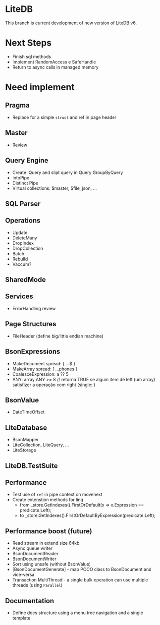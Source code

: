 # LiteDB

This branch is current development of new version of LiteDB v6.

# Next Steps
- Finish sql methods
- Implement RandomAccess e SafeHandle
- Return to async calls in managed memory


# Need implement

## Pragma
- Replace for a simple `struct` and ref in page header

## Master
- Review

## Query Engine
- Create IQuery and slipt query in Query GroupByQuery
- IntoPipe
- Distinct Pipe
- Virtual collections: $master, $file_json, ...

## SQL Parser


## Operations
- Update
- DeleteMany
- DropIndex
- DropCollection
- Batch
- Rebuild
- Vaccum?

## SharedMode

## Services
- ErrorHandling review

## Page Structures
- FileHeader (define big/little endian machine)

## BsonExpressions
- MakeDocument spread: { ...$ }
- MakeArray spread: [ ...phones ]
- CoalesceExpression:  a ?? 5 
- ANY: array ANY >= 8 // retorna TRUE se algum item de left (um array) satisfizer a operação com right (single::)

## BsonValue
- DateTimeOffset

## LiteDatabase
- BsonMapper
- LiteCollection, LiteQuery, ...
- LiteStorage

## LiteDB.TestSuite


## Performance
- Test use of `ref` in pipe context on movenext
- Create extenstion methods for linq
    - from _store.GetIndexes().FirstOrDefault(x => x.Expression == predicate.Left);
    - to _store.GetIndexes().FirstOrDefaultByExpression(predicate.Left);


## Performance boost (future)
- Read stream in extend size 64kb
- Async queue writer
- BsonDocumentReader
- BsonDocumentWriter
- Sort using unsafe (without BsonValue)
- [BsonDocumentGenerate] - map POCO class to BsonDocument and vice-versa
- Transaction MultiThread - a single bulk operation can use multiple threads (using `Parallel`)

## Documentation
- Define docs structure using a menu tree navigation and a single template
